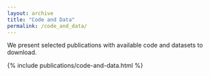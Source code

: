 ```yaml
---
layout: archive
title: "Code and Data"
permalink: /code_and_data/
---
```

We present selected publications with available code and datasets to download.

{% include publications/code-and-data.html %}
